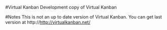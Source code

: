 #Virtual Kanban
Development copy of Virtual Kanban

#Notes
This is not an up to date version of Virtual Kanban. You can get last version at  http://http://virtualkanban.net/



